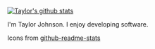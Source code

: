 <!--
**taylorjohnson141/taylorjohnson141** is a ✨ _special_ ✨ repository because its `README.md` (this file) appears on your GitHub profile.

Here are some ideas to get you started:

- 🔭 I’m currently working on ...
- 🌱 I’m currently learning ...
- 👯 I’m looking to collaborate on ...
- 🤔 I’m looking for help with ...
- 💬 Ask me about ...
- 📫 How to reach me: ...
- 😄 Pronouns: ...
- ⚡ Fun fact: ...
-->


[![Taylor's github stats](https://github-readme-stats.vercel.app/api?username=taylorjohnson141&show_icons=true&theme=dracula)](https://github.com/taylorjohnson141/github-readme-stats)


I'm Taylor Johnson. I enjoy developing software. 


Icons from [github-readme-stats](https://github.com/anuraghazra/github-readme-stats/commits?author=anuraghazra)
